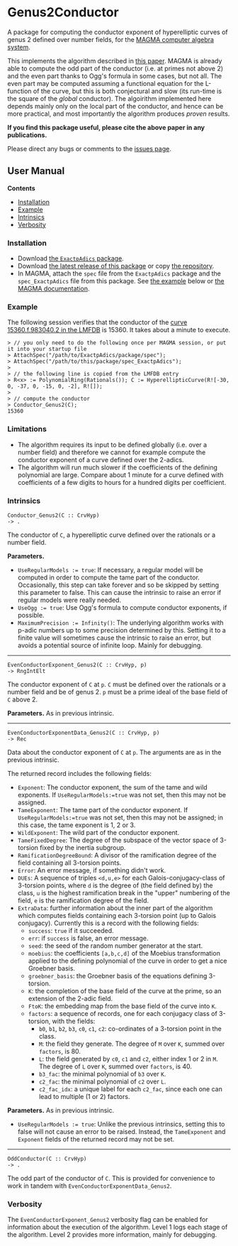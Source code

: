 # Genus2Conductor

A package for computing the conductor exponent of hyperelliptic curves of genus 2 defined over number fields, for the [MAGMA computer algebra system](http://magma.maths.usyd.edu.au/magma).

This implements the algorithm described in [this paper](https://arxiv.org/abs/1706.06162). MAGMA is already able to compute the odd part of the conductor (i.e. at primes not above 2) and the even part thanks to Ogg's formula in some cases, but not all. The even part may be computed assuming a functional equation for the L-function of the curve, but this is both conjectural and slow (its run-time is the square of the *global* conductor). The algoirithm implemented here depends mainly only on the local part of the conductor, and hence can be more practical, and most importantly the algorithm produces *proven* results.

**If you find this package useful, please cite the above paper in any publications.**

Please direct any bugs or comments to the [issues page](https://github.com/cjdoris/Genus2Conductor/issues).

## User Manual

**Contents**
- [Installation](#installation)
- [Example](#example)
- [Intrinsics](#intrinsics)
- [Verbosity](#verbosity)

### Installation

- Download [the `ExactpAdics` package](https://cjdoris.github.com/ExactpAdics/getting-started).
- Download [the latest release of this package](https://github.com/cjdoris/Genus2Conductor/releases/latest) or copy [the repository](https://github.com/cjdoris/Genus2Conductor).
- In MAGMA, attach the `spec` file from the `ExactpAdics` package and the `spec_ExactpAdics` file from this package. See [the example](#example) below or [the MAGMA documentation](http://magma.maths.usyd.edu.au/magma/handbook/text/24#173).

### Example

The following session verifies that the conductor of the [curve 15360.f.983040.2 in the LMFDB](http://www.lmfdb.org/Genus2Curve/Q/15360/f/983040/2) is 15360. It takes about a minute to execute.

```
> // you only need to do the following once per MAGMA session, or put it into your startup file
> AttachSpec("/path/to/ExactpAdics/package/spec");
> AttachSpec("/path/to/this/package/spec_ExactpAdics");
>
> // the following line is copied from the LMFDB entry
> R<x> := PolynomialRing(Rationals()); C := HyperellipticCurve(R![-30, 0, -37, 0, -15, 0, -2], R![]);
>
> // compute the conductor
> Conductor_Genus2(C);
15360
```

### Limitations

- The algorithm requires its input to be defined globally (i.e. over a number field) and therefore we cannot for example compute the conductor exponent of a curve defined over the 2-adics.
- The algorithm will run much slower if the coefficients of the defining polynomial are large. Compare about 1 minute for a curve defined with coefficients of a few digits to hours for a hundred digits per coefficient.

### Intrinsics

```
Conductor_Genus2(C :: CrvHyp)
-> .
```

The conductor of `C`, a hyperelliptic curve defined over the rationals or a number field.

**Parameters.**
- `UseRegularModels := true`: If necessary, a regular model will be computed in order to compute the tame part of the conductor. Occasionally, this step can take forever and so be skipped by setting this parameter to false. This can cause the intrinsic to raise an error if regular models were really needed.
- `UseOgg := true`: Use Ogg's formula to compute conductor exponents, if possible.
- `MaximumPrecision := Infinity()`: The underlying algorithm works with p-adic numbers up to some precision determined by this. Setting it to a finite value will sometimes cause the intrinsic to raise an error, but avoids a potential source of infinite loop. Mainly for debugging.

-----
```
EvenConductorExponent_Genus2(C :: CrvHyp, p)
-> RngIntElt
```

The conductor exponent of `C` at `p`. `C` must be defined over the rationals or a number field and be of genus 2. `p` must be a prime ideal of the base field of `C` above 2.

**Parameters.** As in previous intrinsic.

-----
```
EvenConductorExponentData_Genus2(C :: CrvHyp, p)
-> Rec
```

Data about the conductor exponent of `C` at `p`. The arguments are as in the previous intrinsic.

The returned record includes the following fields:
- `Exponent`: The conductor exponent, the sum of the tame and wild exponents. If `UseRegularModels:=true` was not set, then this may not be assigned.
- `TameExponent`: The tame part of the conductor exponent. If `UseRegularModels:=true` was not set, then this may not be assigned; in this case, the tame exponent is 1, 2 or 3.
- `WildExponent`: The wild part of the conductor exponent.
- `TameFixedDegree`: The degree of the subspace of the vector space of 3-torsion fixed by the inertia subgroup.
- `RamificationDegreeBound`: A divisor of the ramification degree of the field containing all 3-torsion points.
- `Error`: An error message, if something didn't work.
- `DUEs`: A sequence of triples `<d,u,e>` for each Galois-conjugacy-class of 3-torsion points, where `d` is the degree of (the field defined by) the class, `u` is the highest ramification break in the "upper" numbering of the field, `e` is the ramification degree of the field.
- `ExtraData`: further information about the inner part of the algorithm which computes fields containing each 3-torsion point (up to Galois conjugacy). Currently this is a record with the following fields:
  - `success`: `true` if it succeeded.
  - `err`: if `success` is false, an error message.
  - `seed`: the seed of the random number generator at the start.
  - `moebius`: the coefficients `[a,b,c,d]` of the Moebius transformation applied to the defining polynomial of the curve in order to get a nice Groebner basis.
  - `groebner_basis`: the Groebner basis of the equations defining 3-torsion.
  - `K`: the completion of the base field of the curve at the prime, so an extension of the 2-adic field.
  - `FtoK`: the embedding map from the base field of the curve into `K`.
  - `factors`: a sequence of records, one for each conjugacy class of 3-torsion, with the fields:
    - `b0`, `b1`, `b2`, `b3`, `c0`, `c1`, `c2`: co-ordinates of a 3-torsion point in the class.
    - `M`: the field they generate. The degree of `M` over `K`, summed over `factors`, is 80.
    - `L`: the field generated by `c0`, `c1` and `c2`, either index 1 or 2 in `M`. The degree of `L` over `K`, summed over `factors`, is 40.
    - `b3_fac`: the minimal polynomial of `b3` over `K`.
    - `c2_fac`: the minimal polynomial of `c2` over `L`.
    - `c2_fac_idx`: a unique label for each `c2_fac`, since each one can lead to multiple (1 or 2) factors.

**Parameters.** As in previous intrinsic.
- `UseRegularModels := true`: Unlike the previous intrinsics, setting this to false will not cause an error to be raised. Instead, the `TameExponent` and `Exponent` fields of the returned record may not be set.

-----
```
OddConductor(C :: CrvHyp)
-> .
```

The odd part of the conductor of `C`. This is provided for convenience to work in tandem with `EvenConductorExponentData_Genus2`.

### Verbosity

The `EvenConductorExponent_Genus2` verbosity flag can be enabled for information about the execution of the algorithm. Level 1 logs each stage of the algorithm. Level 2 provides more information, mainly for debugging.
